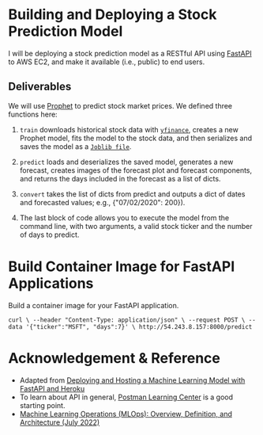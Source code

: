 
# Building and Deploying a Stock Prediction Model
I will be deploying a stock prediction model as a RESTful API using [FastAPI](https://fastapi.tiangolo.com/) to AWS EC2, and make it available (i.e., public) to end users. 

## Deliverables 

We will use [Prophet](https://facebook.github.io/prophet/) to predict stock market prices. 
We defined three functions here:

1) `train` downloads historical stock data with [`yfinance`](https://github.com/ranaroussi/yfinance), creates a new Prophet model, fits the model to the stock data, and then serializes and saves the model as a [`Joblib file`](https://joblib.readthedocs.io/en/latest/generated/joblib.dump.html).

2) `predict` loads and deserializes the saved model, generates a new forecast, creates images of the forecast plot and forecast components, and returns the days included in the forecast as a list of dicts.

3) `convert` takes the list of dicts from predict and outputs a dict of dates and forecasted values; e.g., {"07/02/2020": 200}).

4) The last block of code allows you to execute the model from the command line, with two arguments, a valid stock ticker and the number of days to predict.

# Build Container Image for FastAPI Applications
Build a container image for your FastAPI application.

`curl \
--header "Content-Type: application/json" \
--request POST \
--data '{"ticker":"MSFT", "days":7}' \
http://54.243.8.157:8000/predict`


# Acknowledgement & Reference

- Adapted from [Deploying and Hosting a Machine Learning Model with FastAPI and Heroku](https://testdriven.io/blog/fastapi-machine-learning/)
- To learn about API in general, [Postman Learning Center](https://learning.postman.com/docs/getting-started/introduction/) is a good starting point.
- [Machine Learning Operations (MLOps): Overview, Definition, and Architecture (July 2022)](https://arxiv.org/ftp/arxiv/papers/2205/2205.02302.pdf)
